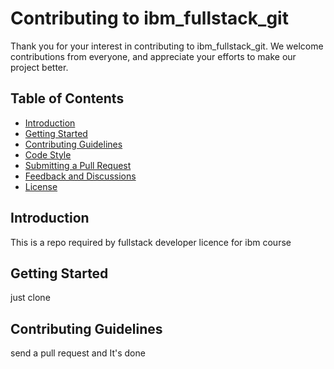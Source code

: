 # Contributing to ibm_fullstack_git

Thank you for your interest in contributing to ibm_fullstack_git. We welcome contributions from everyone, and appreciate your efforts to make our project better.

## Table of Contents

- [Introduction](#introduction)
- [Getting Started](#getting-started)
- [Contributing Guidelines](#contributing-guidelines)
- [Code Style](#code-style)
- [Submitting a Pull Request](#submitting-a-pull-request)
- [Feedback and Discussions](#feedback-and-discussions)
- [License](#license)

## Introduction

This is a repo required by fullstack developer licence for ibm course

## Getting Started

just clone

## Contributing Guidelines

send a pull request and It's done
